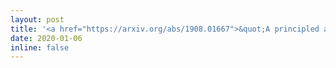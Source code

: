 ```yaml
---
layout: post
title: '<a href="https://arxiv.org/abs/1908.01667">&quot;A principled approach for generating adversarial images under non-smooth dissimilarity metrics&quot;</a> was accepted to AISTATS 2020'
date: 2020-01-06
inline: false
---
```


